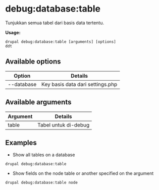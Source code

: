 # debug:database:table
Tunjukkan semua tabel dari basis data tertentu.

**Usage:**
```
drupal debug:database:table [arguments] [options]
ddt
```

## Available options
Option | Details
-------|-------------
--database | Key basis data dari settings.php

## Available arguments
Argument | Details
---------|-------------
table | Tabel untuk di-debug

## Examples
* Show all tables on a database
```
drupal debug:database:table
```
* Show fields on the node table or another specified on the argument
```
drupal debug:database:table node
```
